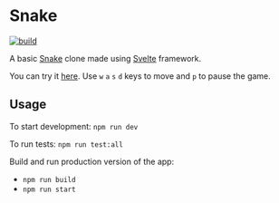 # Snake

[![build](https://github.com/ldgit/snake/workflows/build/badge.svg)](https://github.com/ldgit/snake/actions?query=workflow%3Abuild)

A basic [Snake](<https://en.wikipedia.org/wiki/Snake_(video_game_genre)>) clone made using [Svelte](https://svelte.dev/) framework.

You can try it [here](https://ldgit.github.io/snake/). Use `w` `a` `s` `d` keys to move and `p` to pause the game.

## Usage

To start development: `npm run dev`

To run tests: `npm run test:all`

Build and run production version of the app:

- `npm run build`
- `npm run start`
